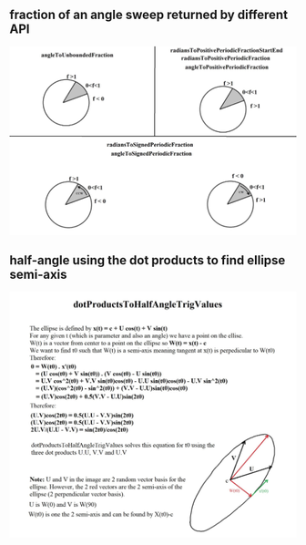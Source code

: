 ## fraction of an angle sweep returned by different API
![>](./figs/Angle/angleSweepFraction.jpg)

## half-angle using the dot products to find ellipse semi-axis
![>](./figs/Angle/ellipseHalfAngle.jpg)

